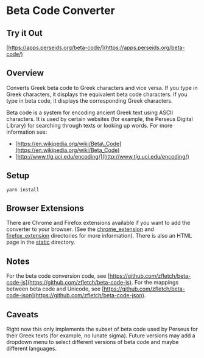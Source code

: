# Beta Code Converter

## Try it Out

[https://apps.perseids.org/beta-code/](https://apps.perseids.org/beta-code/)

## Overview

Converts Greek beta code to Greek characters and vice versa.
If you type in Greek characters, it displays the equivalent beta code characters.
If you type in beta code, it displays the corresponding Greek characters.

Beta code is a system for encoding ancient Greek text using ASCII characters.
It is used by certain websites (for example, the Perseus Digital Library) for searching
through texts or looking up words.
For more information see:

- [https://en.wikipedia.org/wiki/Beta\_Code](https://en.wikipedia.org/wiki/Beta_Code)
- [http://www.tlg.uci.edu/encoding/](http://www.tlg.uci.edu/encoding/)

## Setup

`yarn install`

## Browser Extensions

There are Chrome and Firefox extensions available if you want to add the
converter to your browser. (See the [chrome\_extension](https://github.com/zfletch/beta-code-converter-js/tree/master/chrome_extension)
and [firefox\_extension](https://github.com/zfletch/beta-code-converter-js/tree/master/firefox_extension) directories
for more information). There is also an HTML page in the [static](https://github.com/zfletch/beta-code-converter-js/tree/master/static) directory.

## Notes

For the beta code conversion code, see [https://github.com/zfletch/beta-code-js](https://github.com/zfletch/beta-code-js).
For the mappings between beta code and Unicode, see [https://github.com/zfletch/beta-code-json](https://github.com/zfletch/beta-code-json).

## Caveats

Right now this only implements the subset of beta code used by Perseus for their
Greek texts (for example, no lunate sigma). Future versions may add a dropdown menu
to select different versions of beta code and maybe different languages.
